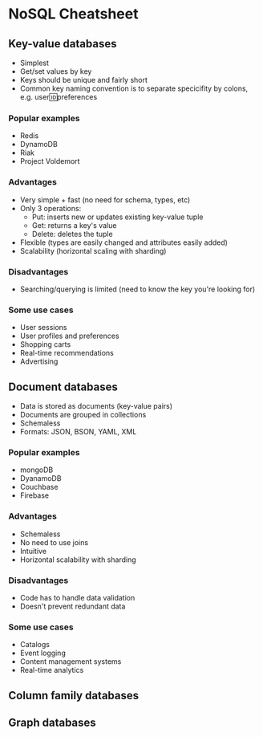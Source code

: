 # NoSQL Cheatsheet

## Key-value databases

- Simplest
- Get/set values by key
- Keys should be unique and fairly short
- Common key naming convention is to separate specicifity by colons, e.g. user:id:preferences

### Popular examples

- Redis
- DynamoDB
- Riak
- Project Voldemort

### Advantages

- Very simple + fast (no need for schema, types, etc)
- Only 3 operations:
  - Put: inserts new or updates existing key-value tuple
  - Get: returns a key's value
  - Delete: deletes the tuple
- Flexible (types are easily changed and attributes easily added)
- Scalability (horizontal scaling with sharding)

### Disadvantages

- Searching/querying is limited (need to know the key you're looking for)

### Some use cases

- User sessions
- User profiles and preferences
- Shopping carts
- Real-time recommendations
- Advertising

## Document databases

- Data is stored as documents (key-value pairs)
- Documents are grouped in collections
- Schemaless
- Formats: JSON, BSON, YAML, XML

### Popular examples

- mongoDB
- DyanamoDB
- Couchbase
- Firebase

### Advantages

- Schemaless
- No need to use joins
- Intuitive
- Horizontal scalability with sharding

### Disadvantages

- Code has to handle data validation
- Doesn't prevent redundant data

### Some use cases

- Catalogs
- Event logging
- Content management systems
- Real-time analytics

## Column family databases

## Graph databases

